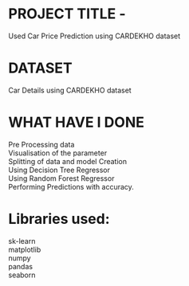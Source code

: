 # PROJECT TITLE -
Used Car Price Prediction using CARDEKHO dataset


# DATASET
Car Details using CARDEKHO dataset


# WHAT HAVE I DONE
Pre Processing data <br>
Visualisation of the parameter <br>
Splitting of data and model Creation <br>
Using Decision Tree Regressor <br>
Using Random Forest Regressor<br>
Performing Predictions with accuracy.<br>


# Libraries used: <br>
sk-learn<br>
matplotlib<br>
numpy<br>
pandas<br>
seaborn<br>
